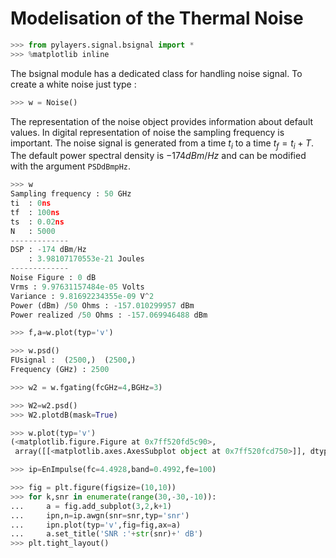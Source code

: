 # Modelisation of the Thermal Noise

```python
>>> from pylayers.signal.bsignal import *
>>> %matplotlib inline
```

The bsignal module has a dedicated class for handling noise signal. To create a white noise just type :

```python
>>> w = Noise()
```

The representation of the noise object provides information about default values. In digital representation of noise the sampling frequency is important. The noise signal is generated from a time $t_i$ to a time $t_f = t_i+T$. The default power spectral density is $-174dBm/Hz$ and can be modified with the argument `PSDdBmpHz`.

```python
>>> w
Sampling frequency : 50 GHz
ti  : 0ns 
tf  : 100ns 
ts  : 0.02ns 
N   : 5000
-------------
DSP : -174 dBm/Hz
    : 3.98107170553e-21 Joules
-------------
Noise Figure : 0 dB
Vrms : 9.97631157484e-05 Volts
Variance : 9.81692234355e-09 V^2
Power (dBm) /50 Ohms : -157.010299957 dBm
Power realized /50 Ohms : -157.069946488 dBm
```

```python
>>> f,a=w.plot(typ='v')
```

```python
>>> w.psd()
FUsignal :  (2500,)  (2500,) 
Frequency (GHz) : 2500
```

```python
>>> w2 = w.fgating(fcGHz=4,BGHz=3)
```

```python
>>> W2=w2.psd()
>>> W2.plotdB(mask=True)
```

```python
>>> w.plot(typ='v')
(<matplotlib.figure.Figure at 0x7ff520fd5c90>,
 array([[<matplotlib.axes.AxesSubplot object at 0x7ff520fcd750>]], dtype=object))
```

```python
>>> ip=EnImpulse(fc=4.4928,band=0.4992,fe=100)
```

```python
>>> fig = plt.figure(figsize=(10,10))
>>> for k,snr in enumerate(range(30,-30,-10)):
...     a = fig.add_subplot(3,2,k+1)
...     ipn,n=ip.awgn(snr=snr,typ='snr')
...     ipn.plot(typ='v',fig=fig,ax=a)
...     a.set_title('SNR :'+str(snr)+' dB')
>>> plt.tight_layout()
```

```python

```
